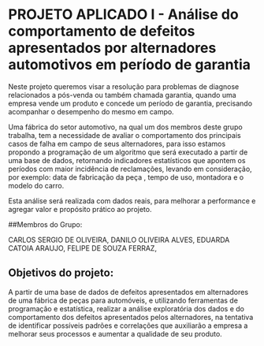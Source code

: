 # PROJETO APLICADO I - Análise do comportamento de defeitos apresentados por alternadores automotivos em período de garantia

Neste projeto queremos visar a resolução para problemas de diagnose relacionados a pós-venda ou também chamada garantia, quando uma empresa vende um produto e concede um período de garantia, precisando acompanhar o desempenho do mesmo em campo.  

Uma fábrica do setor automotivo, na qual um dos membros deste grupo trabalha, tem a necessidade de avaliar o comportamento dos principais casos de falha em campo de seus alternadores, para isso estamos propondo a programação de um algoritmo que será executado a partir de uma base de dados, retornando indicadores estatísticos que apontem os períodos com maior incidência de reclamações, levando em consideração, por exemplo: data de fabricação da peça , tempo de uso,  montadora e o modelo do carro. 

Esta análise será realizada com dados reais, para melhorar a performance e agregar valor e propósito prático ao projeto. 

##Membros do Grupo:

CARLOS SERGIO DE OLIVEIRA,
DANILO OLIVEIRA ALVES,
EDUARDA CATOIA ARAUJO,
FELIPE DE SOUZA FERRAZ,

## Objetivos do projeto:

A partir de uma base de dados de defeitos apresentados em alternadores de uma fábrica de peças para automóveis, e utilizando ferramentas de programação e estatística, realizar a análise exploratória dos dados e do comportamento dos defeitos apresentados pelos alternadores, na tentativa de identificar possíveis padrões e correlações que auxiliarão a empresa a melhorar seus processos e aumentar a qualidade de seu produto.


